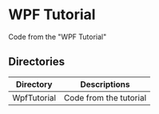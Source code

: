 # WPF Tutorial

Code from the "WPF Tutorial" 

## Directories

| Directory | Descriptions |
| --- | --- |
| WpfTutorial | Code from the tutorial |

